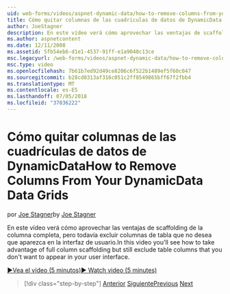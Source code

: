 ```yaml
---
uid: web-forms/videos/aspnet-dynamic-data/how-to-remove-columns-from-your-dynamicdata-data-grids
title: Cómo quitar columnas de las cuadrículas de datos de DynamicData | Microsoft Docs
author: JoeStagner
description: En este vídeo verá cómo aprovechar las ventajas de scaffolding de la columna completa, pero todavía excluir columnas de tabla que no desea que aparezca en su interfac usuario...
ms.author: aspnetcontent
ms.date: 12/11/2008
ms.assetid: 5fb54eb6-d1e1-4537-91ff-e1a9040c13ce
msc.legacyurl: /web-forms/videos/aspnet-dynamic-data/how-to-remove-columns-from-your-dynamicdata-data-grids
msc.type: video
ms.openlocfilehash: 7b61b7ed92d49ce8206c6f522b1489ef5f60c047
ms.sourcegitcommit: b28cd0313af316c051c2ff8549865bff67f2fbb4
ms.translationtype: MT
ms.contentlocale: es-ES
ms.lasthandoff: 07/05/2018
ms.locfileid: "37836222"
---
```

<a name="how-to-remove-columns-from-your-dynamicdata-data-grids"></a><span data-ttu-id="fef85-103">Cómo quitar columnas de las cuadrículas de datos de DynamicData</span><span class="sxs-lookup"><span data-stu-id="fef85-103">How to Remove Columns From Your DynamicData Data Grids</span></span>
====================
<span data-ttu-id="fef85-104">por [Joe Stagner](https://github.com/JoeStagner)</span><span class="sxs-lookup"><span data-stu-id="fef85-104">by [Joe Stagner](https://github.com/JoeStagner)</span></span>

<span data-ttu-id="fef85-105">En este vídeo verá cómo aprovechar las ventajas de scaffolding de la columna completa, pero todavía excluir columnas de tabla que no desea que aparezca en la interfaz de usuario.</span><span class="sxs-lookup"><span data-stu-id="fef85-105">In this video you'll see how to take advantage of full column scaffolding but still exclude table columns that you don't want to appear in your user interface.</span></span>

[<span data-ttu-id="fef85-106">&#9654;Vea el vídeo (5 minutos)</span><span class="sxs-lookup"><span data-stu-id="fef85-106">&#9654; Watch video (5 minutes)</span></span>](https://channel9.msdn.com/Blogs/ASP-NET-Site-Videos/how-to-remove-columns-from-your-dynamicdata-data-grids)

> [!div class="step-by-step"]
> <span data-ttu-id="fef85-107">[Anterior](how-to-implement-custom-field-validation-with-imperative-logic-in-vb-or-c.md)
> [Siguiente](how-to-create-table-specific-custom-forms-in-an-aspnet-dynamic-data-application.md)</span><span class="sxs-lookup"><span data-stu-id="fef85-107">[Previous](how-to-implement-custom-field-validation-with-imperative-logic-in-vb-or-c.md)
[Next](how-to-create-table-specific-custom-forms-in-an-aspnet-dynamic-data-application.md)</span></span>
